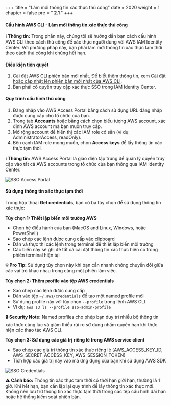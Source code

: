 +++
title = "Làm mới thông tin xác thực thủ công"
date = 2020
weight = 1
chapter = false
pre = "<b> 2.1 </b>"
+++

#### Cấu hình AWS CLI - Làm mới thông tin xác thực thủ công

**ℹ️ Thông tin:** Trong phần này, chúng tôi sẽ hướng dẫn bạn cách cấu hình AWS CLI theo cách thủ công để xác thực người dùng với AWS IAM Identity Center. Với phương pháp này, bạn phải làm mới thông tin xác thực tạm thời theo cách thủ công khi chúng hết hạn.

#### Điều kiện tiên quyết

1. Cài đặt AWS CLI phiên bản mới nhất. Để biết thêm thông tin, xem [Cài đặt hoặc cập nhật lên phiên bản mới nhất của AWS CLI](https://docs.aws.amazon.com/cli/latest/userguide/getting-started-install.html).
2. Bạn phải có quyền truy cập xác thực SSO trong IAM Identity Center.

#### Quy trình cấu hình thủ công

1. Đăng nhập vào AWS Access Portal bằng cách sử dụng URL đăng nhập được cung cấp cho tổ chức của bạn.
2. Trong tab **Accounts** hoặc bằng cách chọn biểu tượng AWS account, xác định AWS account mà bạn muốn truy cập.
3. Mở rộng account để hiển thị các IAM role có sẵn (ví dụ: AdministratorAccess, readOnly).
4. Bên cạnh IAM role mong muốn, chọn **Access keys** để lấy thông tin xác thực tạm thời.

**ℹ️ Thông tin:** AWS Access Portal là giao diện tập trung để quản lý quyền truy cập vào tất cả AWS accounts trong tổ chức của bạn thông qua IAM Identity Center.

![SSO Access Portal](/images/sso-access-portal.png)

#### Sử dụng thông tin xác thực tạm thời

Trong hộp thoại **Get credentials**, bạn có ba tùy chọn để sử dụng thông tin xác thực:

**Tùy chọn 1: Thiết lập biến môi trường AWS**
- Chọn hệ điều hành của bạn (MacOS and Linux, Windows, hoặc PowerShell)
- Sao chép các lệnh được cung cấp vào clipboard
- Dán và thực thi các lệnh trong terminal để thiết lập biến môi trường
- Các biến này sẽ ghi đè tất cả cài đặt thông tin xác thực hiện có trong phiên terminal hiện tại

**💡 Pro Tip:** Sử dụng tùy chọn này khi bạn cần nhanh chóng chuyển đổi giữa các vai trò khác nhau trong cùng một phiên làm việc.

**Tùy chọn 2: Thêm profile vào tệp AWS credentials**
- Sao chép các lệnh được cung cấp
- Dán vào tệp `~/.aws/credentials` để tạo một named profile mới
- Sử dụng profile này với tùy chọn `--profile` trong lệnh AWS CLI
- Ví dụ: `aws s3 ls --profile sso-admin-profile`

**🔒 Security Note:** Named profiles cho phép bạn duy trì nhiều bộ thông tin xác thực cùng lúc và giảm thiểu rủi ro sử dụng nhầm quyền hạn khi thực hiện các thao tác AWS CLI.

**Tùy chọn 3: Sử dụng các giá trị riêng lẻ trong AWS service client**
- Sao chép các giá trị thông tin xác thực riêng lẻ (AWS_ACCESS_KEY_ID, AWS_SECRET_ACCESS_KEY, AWS_SESSION_TOKEN)
- Tích hợp các giá trị này vào mã ứng dụng của bạn khi sử dụng AWS SDK

![SSO Credentials](/images/sso-credentials.png)

**⚠️ Cảnh báo:** Thông tin xác thực tạm thời có thời hạn giới hạn, thường là 1 giờ. Khi hết hạn, bạn cần lặp lại quy trình để lấy thông tin xác thực mới. Không nên lưu trữ thông tin xác thực tạm thời trong các tệp cấu hình dài hạn hoặc hệ thống kiểm soát phiên bản.

